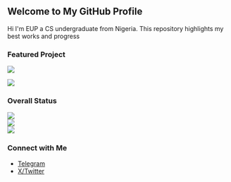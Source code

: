 ## Welcome to My GitHub Profile

Hi I'm EUP a CS undergraduate from Nigeria.
This repository highlights my best works and progress

### Featured Project

![](https://github-readme-stats.vercel.app/api/pin?username=euptron&repo=CodeOps-Studio&show_icons=true&theme=github_dark_dimmed&hide_border=false&include_all_commits=true&count_private=true&layout=compact)

![](https://github-readme-stats.vercel.app/api/pin?username=euptron&repo=dependency-haven&show_icons=true&theme=github_dark_dimmed&hide_border=false&include_all_commits=true&count_private=true&layout=compact)

### Overall Status

![](https://github-readme-stats.vercel.app/api?username=euptron&theme=github_dark_dimmed&hide_border=false&include_all_commits=true&count_private=true)  
![](https://github-readme-streak-stats.herokuapp.com/?user=euptron&theme=github_dark_dimmed&hide_border=false)  
![](https://github-readme-stats.vercel.app/api/top-langs/?username=euptron&theme=github_dark_dimmed&hide_border=false&include_all_commits=true&count_private=true&layout=compact)

### Connect with Me
- [Telegram](https://t.me/euptron)
- [X/Twitter](https://x.com/euptron)
